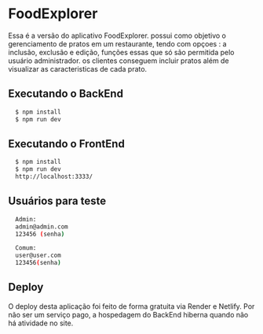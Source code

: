# FoodExplorer

Essa é a versão do aplicativo FoodExplorer. possui como objetivo o gerenciamento de pratos em um restaurante, tendo com opçoes : a inclusão, exclusão e edição, funções essas  que só são permitida pelo usuário administrador. os clientes conseguem incluir pratos além de  visualizar as caracteristicas de cada prato.
## Executando o BackEnd

```bash
  $ npm install
  $ npm run dev
```
## Executando o FrontEnd

```bash
  $ npm install
  $ npm run dev
  http://localhost:3333/
```
## Usuários para teste

```bash
  Admin:
  admin@admin.com
  123456 (senha)

  Comum:
  user@user.com
  123456(senha)
```


## Deploy

O deploy desta aplicação foi feito de forma gratuita via Render e Netlify. Por não ser um serviço pago, a hospedagem do BackEnd hiberna quando não há atividade no site.


